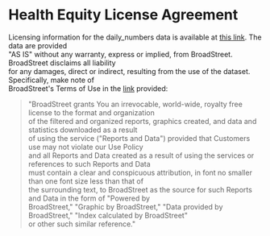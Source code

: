 # Health Equity License Agreement
Licensing information for the daily_numbers data is available at [this link](https://learn.broadstreet.io/legal/). The data are provided  
"AS IS" without any warranty, express or implied, from BroadStreet. BroadStreet disclaims all liability  
for any damages, direct or indirect, resulting from the use of the dataset. Specifically, make note of  
BroadStreet's Terms of Use in the [link](https://learn.broadstreet.io/legal/) provided:

>"BroadStreet grants You an irrevocable, world-wide, royalty free license to the format and organization  
>of the filtered and organized reports, graphics created, and data and statistics downloaded as a result  
>of using the service ("Reports and Data") provided that Customers use may not violate our Use Policy  
>and all Reports and Data created as a result of using the services or references to such Reports and Data  
>must contain a clear and conspicuous attribution, in font no smaller than one font size less than that of  
>the surrounding text, to BroadStreet as the source for such Reports and Data in the form of "Powered by  
>BroadStreet," "Graphic by BroadStreet," "Data provided by BroadStreet," "Index calculated by BroadStreet"  
>or other such similar reference."
